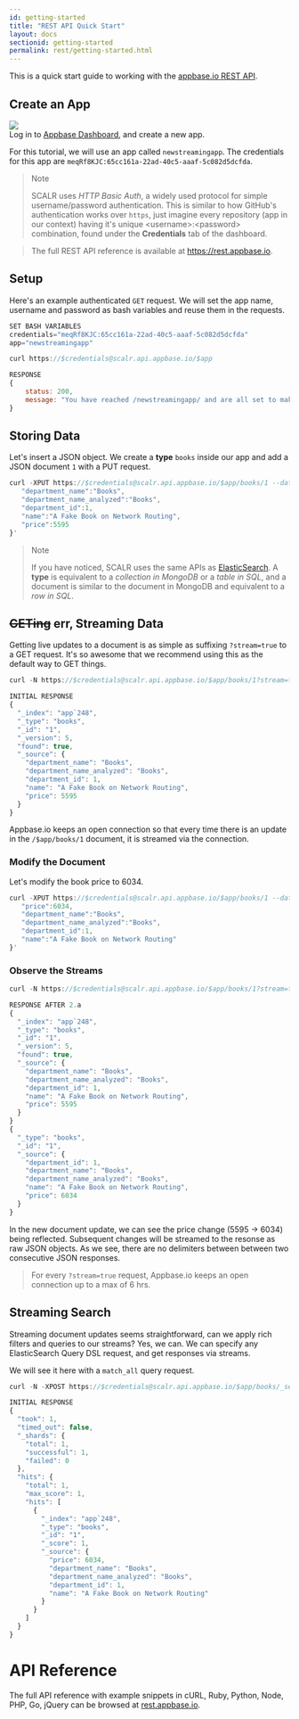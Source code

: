 ```yaml
---
id: getting-started
title: "REST API Quick Start"
layout: docs
sectionid: getting-started
permalink: rest/getting-started.html
---
```


This is a quick start guide to working with the [appbase.io REST API](https://rest.appbase.io).

## Create an App

<a href="https://imgflip.com/gif/opgl9"><img src="https://i.imgur.com/r6hWKAG.gif"/></a>  
Log in to <span class="fa fa-external-link"></span> [Appbase Dashboard](https://appbase.io/scalr/), and create a new app.

For this tutorial, we will use an app called `newstreamingapp`. The credentials for this app are `meqRf8KJC:65cc161a-22ad-40c5-aaaf-5c082d5dcfda`.

> Note <i class="fa fa-info-circle"></i>
>
> SCALR uses *HTTP Basic Auth*, a widely used protocol for simple username/password authentication. This is similar to how GitHub's authentication works over ``https``, just imagine every repository (app in our context) having it's unique &lt;username>:&lt;password> combination, found under the **Credentials** tab of the dashboard.

> The full REST API reference is available at https://rest.appbase.io.

## Setup

Here's an example authenticated ``GET`` request. We will set the app name, username and password as bash variables and reuse them in the requests.

```js
SET BASH VARIABLES
credentials="meqRf8KJC:65cc161a-22ad-40c5-aaaf-5c082d5dcfda"
app="newstreamingapp"

curl https://$credentials@scalr.api.appbase.io/$app

RESPONSE
{
    status: 200,
    message: "You have reached /newstreamingapp/ and are all set to make API requests"
}
```

## Storing Data

Let's insert a JSON object. We create a **type** ``books`` inside our app and add a JSON document ``1`` with a PUT request.

```js
curl -XPUT https://$credentials@scalr.api.appbase.io/$app/books/1 --data-binary '{  
   "department_name":"Books",
   "department_name_analyzed":"Books",
   "department_id":1,
   "name":"A Fake Book on Network Routing",
   "price":5595
}'
```

> Note <i class="fa fa-info-circle"></i>
>
> If you have noticed, SCALR uses the same APIs as [ElasticSearch](https://www.elastic.co/products/elasticsearch). A **type** is equivalent to a *collection in MongoDB* or a *table in SQL*, and a document is similar to the document in MongoDB and equivalent to a *row in SQL*.

## <s>GETing</s> err, Streaming Data

Getting live updates to a document is as simple as suffixing ``?stream=true`` to a GET request. It's so awesome that we recommend using this as the default way to GET things.

```js
curl -N https://$credentials@scalr.api.appbase.io/$app/books/1?stream=true

INITIAL RESPONSE
{
  "_index": "app`248",
  "_type": "books",
  "_id": "1",
  "_version": 5,
  "found": true,
  "_source": {
    "department_name": "Books",
    "department_name_analyzed": "Books",
    "department_id": 1,
    "name": "A Fake Book on Network Routing",
    "price": 5595
  }
}
```

Appbase.io keeps an open connection so that every time there is an update in the ``/$app/books/1`` document, it is streamed via the connection.

### Modify the Document

Let's modify the book price to 6034.

```js
curl -XPUT https://$credentials@scalr.api.appbase.io/$app/books/1 --data-binary '{  
   "price":6034,
   "department_name":"Books",
   "department_name_analyzed":"Books",
   "department_id":1,
   "name":"A Fake Book on Network Routing"
}'
```

### Observe the Streams

```js
curl -N https://$credentials@scalr.api.appbase.io/$app/books/1?stream=true

RESPONSE AFTER 2.a
{
  "_index": "app`248",
  "_type": "books",
  "_id": "1",
  "_version": 5,
  "found": true,
  "_source": {
    "department_name": "Books",
    "department_name_analyzed": "Books",
    "department_id": 1,
    "name": "A Fake Book on Network Routing",
    "price": 5595
  }
}
{
  "_type": "books",
  "_id": "1",
  "_source": {
    "department_id": 1,
    "department_name": "Books",
    "department_name_analyzed": "Books",
    "name": "A Fake Book on Network Routing",
    "price": 6034
  }
}
```

In the new document update, we can see the price change (5595 -> 6034) being reflected. Subsequent changes will be streamed to the resonse as raw JSON objects. As we see, there are no delimiters between between two consecutive JSON responses.

> For every ``?stream=true`` request, Appbase.io keeps an open connection up to a max of 6 hrs.

## Streaming Search

Streaming document updates seems straightforward, can we apply rich filters and queries to our streams? Yes, we can. We can specify any ElasticSearch Query DSL request, and get responses via streams.

We will see it here with a ``match_all`` query request.

```js
curl -N -XPOST https://$credentials@scalr.api.appbase.io/$app/books/_search?stream=true --data-binary '{"query": {"match_all":{}}}'

INITIAL RESPONSE
{
  "took": 1,
  "timed_out": false,
  "_shards": {
    "total": 1,
    "successful": 1,
    "failed": 0
  },
  "hits": {
    "total": 1,
    "max_score": 1,
    "hits": [
      {
        "_index": "app`248",
        "_type": "books",
        "_id": "1",
        "_score": 1,
        "_source": {
          "price": 6034,
          "department_name": "Books",
          "department_name_analyzed": "Books",
          "department_id": 1,
          "name": "A Fake Book on Network Routing"
        }
      }
    ]
  }
}
```

# API Reference

The full API reference with example snippets in cURL, Ruby, Python, Node, PHP, Go, jQuery can be browsed at [rest.appbase.io](https://rest.appbase.io).
